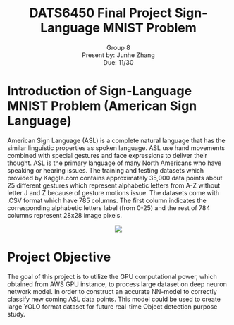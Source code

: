 <h1><center> DATS6450 Final Project Sign-Language MNIST Problem</center></h1>
<center> Group 8</center>
<center> Present by: Junhe Zhang</center>
<center> Due: 11/30</center>

# Introduction of Sign-Language MNIST Problem (American Sign Language)

American Sign Language (ASL) is a complete natural language that has the similar linguistic properties as spoken language. ASL use hand movements combined with special gestures and face expressions to deliver their thought. ASL is the primary language of many North Americans who have speaking or hearing issues. The training and testing datasets which provided by Kaggle.com contains approximately 35,000 data points about 25 different gestures which represent alphabetic letters from A-Z without letter J and Z because of gesture motions issue. The datasets come with .CSV format which have 785 columns. The first column indicates the corresponding alphabetic letters label (from 0-25) and the rest of 784 columns represent 28x28 image pixels. 

<div style="text-align:center"><img src="https://encrypted-tbn0.gstatic.com/images?q=tbn:ANd9GcQ6X3YuMamMSOulZ8lXSjmR6dXPB4jW1XKE3Q&usqp=CAU" /></div>

# Project Objective

The goal of this project is to utilize the GPU computational power, which obtained from AWS GPU instance, to process large dataset on deep neuron network model. In order to construct an accurate NN-model to correctly classify new coming ASL data points. This model could be used to create large YOLO format dataset for future real-time Object detection purpose study.
